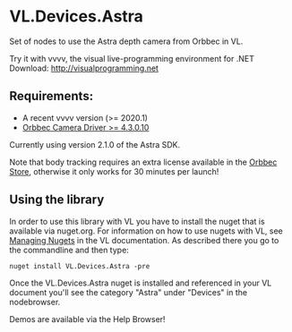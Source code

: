 # VL.Devices.Astra
Set of nodes to use the Astra depth camera from Orbbec in VL.

Try it with vvvv, the visual live-programming environment for .NET
Download: http://visualprogramming.net

## Requirements:
* A recent vvvv version (>= 2020.1)
* [Orbbec Camera Driver >= 4.3.0.10](https://orbbec3d.com/develop/)

Currently using version 2.1.0 of the Astra SDK.

Note that body tracking requires an extra license available in the [Orbbec Store](http://shop.orbbec3d.com/), otherwise it only works for 30 minutes per launch!

## Using the library
In order to use this library with VL you have to install the nuget that is available via nuget.org. For information on how to use nugets with VL, see [Managing Nugets](https://vvvv.gitbooks.io/the-gray-book/content/en/reference/libraries/dependencies.html#_manage_nugets) in the VL documentation. As described there you go to the commandline and then type:

    nuget install VL.Devices.Astra -pre

Once the VL.Devices.Astra nuget is installed and referenced in your VL document you'll see the category "Astra" under "Devices" in the nodebrowser. 

Demos are available via the Help Browser!